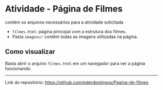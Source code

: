 # Atividade - Página de Filmes

 contém os arquivos necessários para a atividade solicitada

- `filmes.html`: página principal com a estrutura dos filmes.
- Pasta `imagens/`: contém todas as imagens utilizadas na página.

## Como visualizar

Basta abrir o arquivo `filmes.html` em um navegador para ver a página funcionando.

---

 Link do repositório: https://github.com/ederdomingos/Pagina-de-filmes
